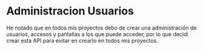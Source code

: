 # Administracion Usuarios
He notado que en todos mis proyectos debo de crear una administración de usuarios, accesos y pantallas a los que puede acceder, por lo que decidi crear esta API para evitar en crearlo en todos mis proyectos.
